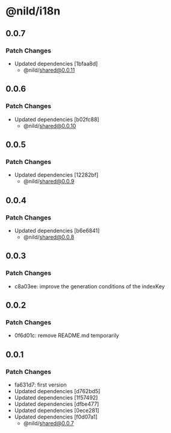 # @nild/i18n

## 0.0.7

### Patch Changes

- Updated dependencies [1bfaa8d]
  - @nild/shared@0.0.11

## 0.0.6

### Patch Changes

- Updated dependencies [b02fc88]
  - @nild/shared@0.0.10

## 0.0.5

### Patch Changes

- Updated dependencies [12282bf]
  - @nild/shared@0.0.9

## 0.0.4

### Patch Changes

- Updated dependencies [b6e6841]
  - @nild/shared@0.0.8

## 0.0.3

### Patch Changes

- c8a03ee: improve the generation conditions of the indexKey

## 0.0.2

### Patch Changes

- 0f6d01c: remove README.md temporarily

## 0.0.1

### Patch Changes

- fa631d7: first version
- Updated dependencies [d762bd5]
- Updated dependencies [1f57492]
- Updated dependencies [dfbe477]
- Updated dependencies [0ece281]
- Updated dependencies [f0d07a1]
  - @nild/shared@0.0.7
